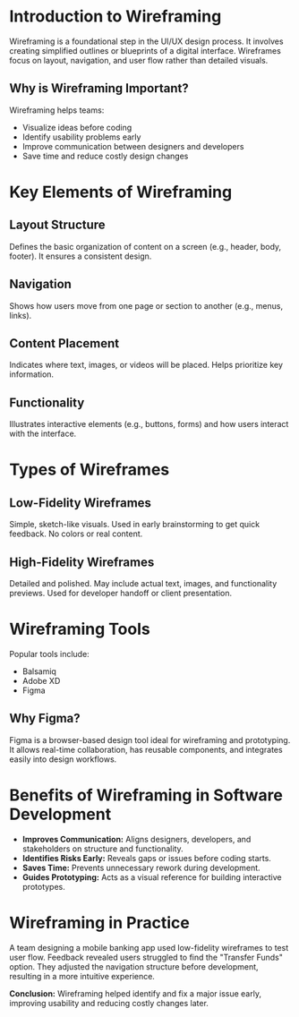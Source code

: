 # Introduction to Wireframing

Wireframing is a foundational step in the UI/UX design process. It involves creating simplified outlines or blueprints of a digital interface. Wireframes focus on layout, navigation, and user flow rather than detailed visuals.

## Why is Wireframing Important?

Wireframing helps teams:
- Visualize ideas before coding
- Identify usability problems early
- Improve communication between designers and developers
- Save time and reduce costly design changes

# Key Elements of Wireframing

## Layout Structure
Defines the basic organization of content on a screen (e.g., header, body, footer). It ensures a consistent design.

## Navigation
Shows how users move from one page or section to another (e.g., menus, links).

## Content Placement
Indicates where text, images, or videos will be placed. Helps prioritize key information.

## Functionality
Illustrates interactive elements (e.g., buttons, forms) and how users interact with the interface.

# Types of Wireframes

## Low-Fidelity Wireframes
Simple, sketch-like visuals. Used in early brainstorming to get quick feedback. No colors or real content.

## High-Fidelity Wireframes
Detailed and polished. May include actual text, images, and functionality previews. Used for developer handoff or client presentation.

# Wireframing Tools

Popular tools include:
- Balsamiq
- Adobe XD
- Figma

## Why Figma?

Figma is a browser-based design tool ideal for wireframing and prototyping. It allows real-time collaboration, has reusable components, and integrates easily into design workflows.

# Benefits of Wireframing in Software Development

- **Improves Communication:** Aligns designers, developers, and stakeholders on structure and functionality.
- **Identifies Risks Early:** Reveals gaps or issues before coding starts.
- **Saves Time:** Prevents unnecessary rework during development.
- **Guides Prototyping:** Acts as a visual reference for building interactive prototypes.

# Wireframing in Practice

A team designing a mobile banking app used low-fidelity wireframes to test user flow. Feedback revealed users struggled to find the "Transfer Funds" option. They adjusted the navigation structure before development, resulting in a more intuitive experience. 

**Conclusion:** Wireframing helped identify and fix a major issue early, improving usability and reducing costly changes later.

